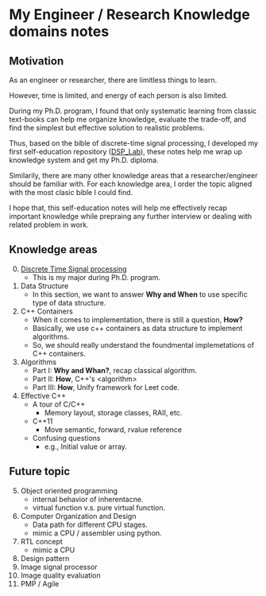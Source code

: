 # My Engineer / Research Knowledge domains notes
## Motivation
As an engineer or researcher, there are limitless things to learn.

However, time is limited, and energy of each person is also limited. 

During my Ph.D. program, I found that only systematic learning from classic text-books can help me organize knowledge, evaluate the trade-off, and find the simplest but effective solution to realistic problems.

Thus, based on the bible of discrete-time signal processing, I developed my first self-education repository ([DSP_Lab](https://github.com/abc1199281/DSP_lab)), these notes help me wrap up knowledge system and get my Ph.D. diploma.

Similarily, there are many other knowledge areas that a researcher/engineer should be familiar with. For each knowledge area, I order the topic aligned with the most clasic bible I could find.

I hope that, this self-education notes will help me effectively recap important knowledge while prepraing any further interview or dealing with related problem in work.

## Knowledge areas 
0. [Discrete Time Signal processing](https://github.com/abc1199281/DSP_lab)
    - This is my major during Ph.D. program.
1. Data Structure
    - In this section, we want to answer **Why and When** to use specific type of data structure.
2. C++ Containers
    - When it comes to implementation, there is still a question, **How?**
    - Basically, we use c++ containers as data structure to implement algorithms. 
    - So, we should really understand the foundmental implemetations of C++ containers.
3. Algorithms
    - Part I: **Why and Whan?**, recap classical algorithm.
    - Part II: **How**, C++'s \<algorithm\>
    - Part III: **How**, Unify framework for Leet code.
3. Effective C++
    - A tour of C/C++
        - Memory layout, storage classes, RAII, etc.
    - C++11
        - Move semantic, forward, rvalue reference
    - Confusing questions
        - e.g., Initial value or array.
## Future topic
5. Object oriented programming    
    - internal behavior of inherentacne.
    - virtual function v.s. pure virtual function.
6. Computer Organization and Design    
    - Data path for different CPU stages.
    - mimic a CPU / assembler using python.
7. RTL concept
    - mimic a CPU    
8. Design pattern
9. Image signal processor
10. Image quality evaluation
11. PMP / Agile
